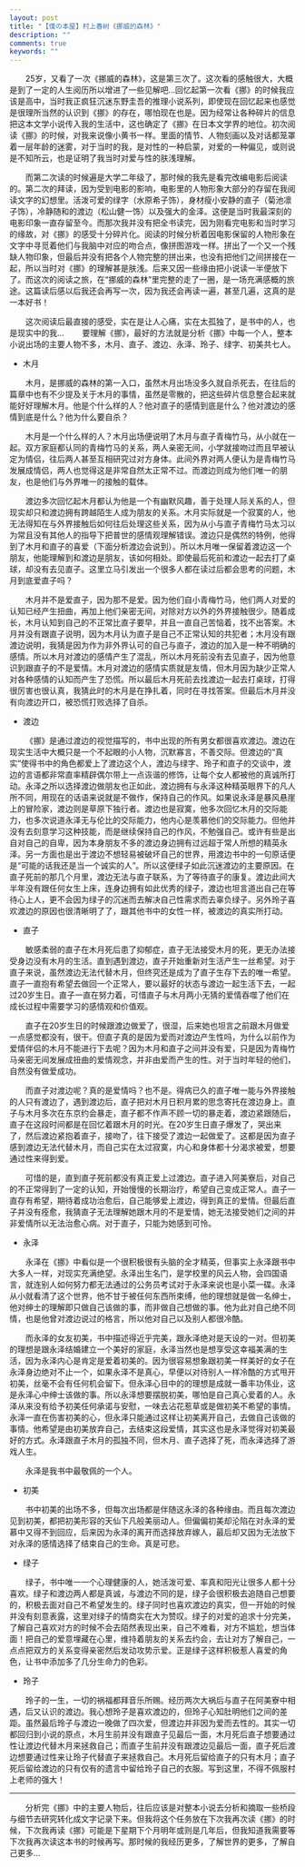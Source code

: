 ```yaml
---
layout: post
title: "【僕の本屋】村上春树《挪威的森林》"
description: ""
comments: true
keywords: ""
---
```


&emsp;&emsp;25岁，又看了一次《挪威的森林》，这是第三次了。这次看的感触很大，大概是到了一定的人生阅历所以增进了一些见解吧…回忆起第一次看《挪》的时候我应该是高中，当时我正疯狂沉迷东野圭吾的推理小说系列，即使现在回忆起来也感觉是很理所当然的认识到《挪》的存在，哪怕现在也是。因为经常让各种碎片的信息把这本文学小说传入我的生活中，这也确定了《挪》在日本文学界的地位。初次阅读《挪》的时候，对我来说像小黄书一样。里面的情节、人物刻画以及对话都笼罩着一层年龄的迷雾，对于当时的我，是对性的一种启蒙，对爱的一种偏见，或则说是不知所云，也是证明了我当时对爱与性的肤浅理解。

&emsp;&emsp;而第二次读的时候遍是大学二年级了，那时候的我先是看完改编电影后阅读的。第二次的拜读，因为受到电影的影响，电影里的人物形象大部分的存留在我阅读文字的幻想里。活泼可爱的绿字（水原希子饰），身材瘦小安静的直子（菊池凛子饰），冷静随和的渡边（松山健一饰）以及强大的金泽。这便是当时我最深刻的电影印象一直存留至今。而那次我并没有把全书读完，因为刚看完电影和当时学习的缘故，对《挪》的感受十分碎片化。阅读的时候分析着因电影保留的人物形象在文字中寻觅着他们与我脑中对应的吻合点，像拼图游戏一样。拼出了一个又一个残缺人物印象，但最后并没有把各个人物完整的拼出来，也没有把他们之间拼接在一起，所以当时对《挪》的理解甚是肤浅。后来又因一些缘由把小说读一半便放下了。而这次的阅读之旅，在“挪威的森林”里完整的走了一圈，是一场充满感概的旅途。这篇读后感以后我还会再写一次，因为我还会再读一遍，甚至几遍，这真的是一本好书！

&emsp;&emsp;这次阅读后最直接的感受，实在是让人心痛，实在太孤独了，是书中的人，也是现实中的我...
&emsp;&emsp;要理解《挪》，最好的方法就是分析《挪》中每一个人，整本小说出场的主要人物不多，木月、直子、渡边、永泽、玲子、绿字、初美共七人。
-  木月

&emsp;&emsp;木月，是挪威的森林的第一入口，虽然木月出场没多久就自杀死去，在往后的篇章中也有不少提及关于木月的事情，虽然是零散的，把这些碎片信息整合起来就能好好理解木月。他是个什么样的人？他对直子的感情到底是什么？他对渡边的感情到底是什么？他为什么要自杀？

&emsp;&emsp;木月是一个什么样的人？木月出场便说明了木月与直子青梅竹马，从小就在一起。双方家庭都认同的青梅竹马的关系，两人亲密无间，小学就接吻过而且早被认定为情侣，往后两人甚至互相研究过对方身体。此间外界对两人便认为是青梅竹马发展成情侣，两人也觉得这是非常自然太正常不过。而渡边则成为他们唯一的朋友，也是他们与外界唯一的接触的载体。

&emsp;&emsp;渡边多次回忆起木月都认为他是一个有幽默风趣，善于处理人际关系的人，但现实却只和渡边拥有跨越陌生人成为朋友的关系。木月实际就是一个寂寞的人，他无法得知在与外界接触后如何往后处理这些关系，因为从小与直子青梅竹马太习以为常且没有其他人的指导下把普世的感情观理解错误。渡边只是偶然的特例，他得到了木月和直子的喜爱（下面分析渡边会说到）。所以木月唯一保留着渡边这一个朋友，他能理解到和渡边是朋友，该如何相处。即使最后死前和渡边一起去打了桌球，却没有去见直子。这里立马引发出一个很多人都在读过后都会思考的问题，木月到底爱直子吗？

&emsp;&emsp;木月并不是爱直子，因为那不是爱。因为他们自小青梅竹马，他们两人对爱的认知已经产生扭曲，再加上他们亲密无间，对除对方以外的外界接触很少。随着成长，木月认知到自己的不正常比直子要早，并且一直自己苦恼着，找不出答案。木月并没有跟直子说明，因为木月认为直子是自己不正常认知的共犯者；木月没有跟渡边说明，我猜是因为作为非外界认可的自己与直子，渡边的加入是一种不明确的感情。所以木月对渡边的感情产生了混乱，所以木月死前没有去见直子，因为他意识到跟直子的不是爱情。木月对渡边的感情实质就是友情，但木月因为缺少正常人对各种感情的认知而产生了恐慌。所以最后木月死前去找渡边一起去打桌球，打得很厉害也很认真，我猜此时的木月是在挣扎着，同时在寻找答案。但最后木月并没有向渡边开口，被恐慌打败选择了自杀。

- 渡边

&emsp;&emsp;《挪》是通过渡边的视觉描写的，书中出现的所有男女都很喜欢渡边。渡边在现实生活中大概只是一个不起眼的小人物，沉默寡言，不善交际。但渡边的“真实”使得书中的角色都爱上了渡边这个人，渡边与绿字、玲子和直子的交谈中，渡边的言语都非常直率精辟偶尔带上一点诙谐的修饰，让每个女人都被他的真诚所打动。永泽之所以选择渡边做朋友也正如此，渡边拥有与永泽这种精英眼界下的凡人所不同，用现在的话语来说就是不做作，保持自己的作风。如果说永泽是暴风悬崖上的冒险家，渡边则是草原下独行者。渡边也是寂寞，他多次回忆木月的交际能力，也多次说道永泽无与伦比的交际能力，他内心是羡慕他们的交际能力。但他并没有去刻意学习这种技能，而是继续保持自己的作风，不勉强自己。或许有些是出自对自己的自卑，因为本身朋友不多的渡边身边拥有过远超于常人所想的精英永泽。另一方面也是出于渡边不想轻易被破坏自己的世界，用渡边书中的一句原话便是“可能的话我还是当一个诚实的人”。所以这便绿子如此沉迷渡边的主要原因。在直子死前的那几个月里，渡边无法与直子联系，为了等待直子的康复。渡边此间大半年没有跟任何女生上床，连身边拥有如此优秀的绿子，渡边也坦言道出自己在等待心上人，更不会因为绿子的沉迷而去解决自己性需求而去辜负绿子。另外玲子喜欢渡边的原因也很清晰明了了，跟其他书中的女性一样，被渡边的真实所打动。

 - 直子
 
&emsp;&emsp;敏感柔弱的直子在木月死后患了抑郁症，直子无法接受木月的死，更无办法接受身边没有木月的生活。直到遇到渡边，直子开始重新对生活产生一丝希望。对于直子来说，虽然渡边无法代替木月，但终究还是成为了直子生存下去的唯一希望。直子一直抱有希望去做回一个正常人，要以最好的状态与渡边一起生活下去，一起过20岁生日。直子一直在努力着，可惜直子与木月两小无猜的爱情吞噬了他们在成长过程中需要学习的感情观和价值观。

&emsp;&emsp;直子在20岁生日的时候跟渡边做爱了，很湿，后来她也坦言之前跟木月做爱一点感觉都没有，很干。但直子真的是因为爱而对渡边产生性吗，为什么以前作为爱情伴侣的木月不能进行下去呢？因为木月和直子之间并没有爱，只是因为青梅竹马亲密无间发展成扭曲的爱情观念，并非由爱而产生的性。对于当时年轻的他们，自然没有做爱成功。

&emsp;&emsp;而直子对渡边呢？真的是爱情吗？也不是。得病已久的直子唯一能与外界接触的人只有渡边了，遇到渡边后，直子把对木月日积月累的思念寄托在渡边身上。直子与木月多次在东京约会暴走，直子都不作声不顾一切的暴走着，渡边紧跟随后，直子在这段时间都是在回忆着跟木月的时光。在20岁生日直子爆发了，哭出来了，然后渡边紧抱着直子，接吻了，往下接受了渡边一起做爱了。这都是因为直子感到渡边无法代替木月，而自己实在太过寂寞，内心和身体都十分渴求被爱，想要通过性来得到爱。

&emsp;&emsp;可惜的是，直到直子死前都没有真正爱上过渡边。直子进入阿美寮后，对自己的不正常得到了一定的认知，开始慢慢的长期治疗，希望自己变成正常人。直子一直存有希望，期待着成功治愈后，自己能够爱上渡边，得到真正的爱情。但最后直子并没有痊愈，我猜直子无法理解她跟木月的不是爱情，她无法接受她们之间的并非爱情所以无法治愈心病。对于直子，只能为她感到可怜。

- 永泽

&emsp;&emsp;永泽在《挪》中看似是一个很积极很有头脑的全才精英，但事实上永泽跟书中大多人一样，对现实充满绝望。永泽出生名门，是学校里的风云人物，会四国语言，就连别人如何努力都无法通过的公务员考试对于永泽来说也是小菜一碟。永泽从小就看清了这个世界，他不甘于被任何东西所束缚，他的理想就是做一名绅士，他对绅士的理解即只做自己该做的事，而非做自己想做的事。他为此对自己绝不同情，也是他曾对渡边说过的格言，所以他对自己以及别人都很冷酷。

&emsp;&emsp;而永泽的女友初美，书中描述得近乎完美，跟永泽绝对是天设的一对。但初美的理想是跟永泽结婚建立一个美好的家庭，永泽当然也是想享受这幸福美满的生活，因为永泽内心是肯定是爱着初美的。因为很容易想象跟初美一样美好的女子在永泽身边绝对不止一个，如果永泽不是真心，早便以对待别人一样冷酷的方式甩开初美，丝毫不会有任何机会留下。但永泽心目中的的理想是成就一番丰功伟业，这是永泽心中绅士该做的事。所以永泽想要摆脱初美，哪怕是自己真心爱着的人。永泽从来没有给予初美任何承诺与安慰，一味去沾花惹草或是做初美不希望的事情。永泽一直在伤害初美的心，但永泽只能通过这样让初美离开自己，去做自己该做的事情。他希望是由初美放弃自己，去结束这段爱情，其实这也是永泽觉得对初美最好的方式。永泽跟直子木月的孤独不同，但木月、直子选择了死，而永泽选择了游戏人生。

&emsp;&emsp;永泽是我书中最敬佩的一个人。

- 初美

&emsp;&emsp;书中初美的出场不多，但每次出场都是伴随这永泽的各种缘由。而且每次渡边见到初美，都把初美形容的天仙下凡般美丽动人。但偏偏初美却沦陷在对永泽的爱慕中又得不到回应，后来因为永泽的离开而选择放弃嫁人，最后却又因为无法放下对永泽的感情选择了结束自己的生命。真是可悲。

- 绿子

&emsp;&emsp;绿子，书中唯一一个心理健康的人，她活泼可爱、率真和阳光让很多人都十分喜欢。绿子和渡边两人都是真诚，与渡边不同的是，绿子会很积极去追随自己想要的，积极去面对自己不希望发生的。绿子同时也喜欢渡边的真实，但一开始的时候并没有刻意表露，这里对绿子的情商实在大为赞叹。绿子的对爱的追求十分完美，了解自己喜欢对方的时候不会去陌然表现出来，自己不难看，对方不尴尬，想当体面！把自己的爱意埋藏在心里，维持着朋友的关系去约会，去让对方了解自己，一点点把双方的关系变得亲密然后发动攻势示爱。正是绿子这样积极惹人喜爱的角色，让书中添加多了几分生命力的色彩。

- 玲子

&emsp;&emsp;玲子的一生，一切的祸福都拜音乐所赐。经历两次大祸后与直子在阿美寮中相遇，后又认识的渡边。我心想玲子是喜欢渡边的，但玲子心知肚明他们之间的差距。虽然最后玲子与渡边一晚做了四次爱，但渡边并非因为爱而去性的。其实一切都回归到小说的原点，木月生前并没有跟直子见最后一面，木月死后直子想要通过性让渡边代替木月来拯救自己；而直子生前并没有跟渡边见最后一面，直子死后渡边想要通过性来让玲子代替直子来拯救自己。木月死后留给直子的只有木月；直子死后留给渡边的只有仅有的遗言中留给玲子自己的衣服。写到这里，不得不佩服村上老师的强大！

---
&emsp;&emsp;分析完《挪》中的主要人物后，往后应该是对整本小说去分析和摘取一些桥段与细节去研究转化成文字记录下来。但我将这个任务放在下次我再次读《挪》的时候，下次我再读《挪》可能是下星期下个月明年或则是几年后，但我知道我需要等下次我再次读这本书的时候再写。那时候的我经历更多，了解世界的更多，了解自己更多…
